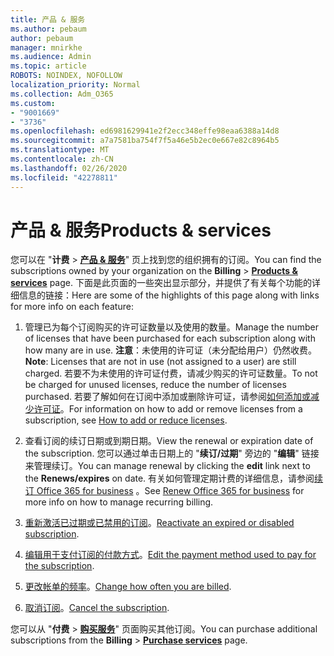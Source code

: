 ```yaml
---
title: 产品 & 服务
ms.author: pebaum
author: pebaum
manager: mnirkhe
ms.audience: Admin
ms.topic: article
ROBOTS: NOINDEX, NOFOLLOW
localization_priority: Normal
ms.collection: Adm_O365
ms.custom:
- "9001669"
- "3736"
ms.openlocfilehash: ed6981629941e2f2ecc348effe98eaa6388a14d8
ms.sourcegitcommit: a7a7581ba754f7f5a46e5b2ec0e667e82c8964b5
ms.translationtype: MT
ms.contentlocale: zh-CN
ms.lasthandoff: 02/26/2020
ms.locfileid: "42278811"
---
```

# <a name="products--services"></a><span data-ttu-id="08850-102">产品 & 服务</span><span class="sxs-lookup"><span data-stu-id="08850-102">Products & services</span></span>

<span data-ttu-id="08850-103">您可以在 "**计费** > [**产品 & 服务**](https://go.microsoft.com/fwlink/p/?linkid=842054)" 页上找到您的组织拥有的订阅。</span><span class="sxs-lookup"><span data-stu-id="08850-103">You can find the subscriptions owned by your organization on the **Billing** > [**Products & services**](https://go.microsoft.com/fwlink/p/?linkid=842054) page.</span></span> <span data-ttu-id="08850-104">下面是此页面的一些突出显示部分，并提供了有关每个功能的详细信息的链接：</span><span class="sxs-lookup"><span data-stu-id="08850-104">Here are some of the highlights of this page along with links for more info on each feature:</span></span>

1. <span data-ttu-id="08850-105">管理已为每个订阅购买的许可证数量以及使用的数量。</span><span class="sxs-lookup"><span data-stu-id="08850-105">Manage the number of licenses that have been purchased for each subscription along with how many are in use.</span></span>  <span data-ttu-id="08850-106">**注意**：未使用的许可证（未分配给用户）仍然收费。</span><span class="sxs-lookup"><span data-stu-id="08850-106">**Note**: Licenses that are not in use (not assigned to a user) are still charged.</span></span>  <span data-ttu-id="08850-107">若要不为未使用的许可证付费，请减少购买的许可证数量。</span><span class="sxs-lookup"><span data-stu-id="08850-107">To not be charged for unused licenses, reduce the number of licenses purchased.</span></span> <span data-ttu-id="08850-108">若要了解如何在订阅中添加或删除许可证，请参阅[如何添加或减少许可证](https://docs.microsoft.com/alchemyinsights/how-to-add-or-reduce-licenses)。</span><span class="sxs-lookup"><span data-stu-id="08850-108">For information on how to add or remove licenses from a subscription, see [How to add or reduce licenses](https://docs.microsoft.com/alchemyinsights/how-to-add-or-reduce-licenses).</span></span>

2. <span data-ttu-id="08850-109">查看订阅的续订日期或到期日期。</span><span class="sxs-lookup"><span data-stu-id="08850-109">View the renewal or expiration date of the subscription.</span></span>  <span data-ttu-id="08850-110">您可以通过单击日期上的 "**续订/过期**" 旁边的 "**编辑**" 链接来管理续订。</span><span class="sxs-lookup"><span data-stu-id="08850-110">You can manage renewal by clicking the **edit** link next to the **Renews/expires** on date.</span></span>  <span data-ttu-id="08850-111">有关如何管理定期计费的详细信息，请参阅[续订 Office 365 for business](https://go.microsoft.com/fwlink/?linkid=2119216) 。</span><span class="sxs-lookup"><span data-stu-id="08850-111">See [Renew Office 365 for business](https://go.microsoft.com/fwlink/?linkid=2119216) for more info on how to manage recurring billing.</span></span>

3. <span data-ttu-id="08850-112">[重新激活已过期或已禁用的订阅](https://go.microsoft.com/fwlink/?linkid=2117519)。</span><span class="sxs-lookup"><span data-stu-id="08850-112">[Reactivate an expired or disabled subscription](https://go.microsoft.com/fwlink/?linkid=2117519).</span></span>

4. <span data-ttu-id="08850-113">[编辑用于支付订阅的付款方式](https://go.microsoft.com/fwlink/?linkid=2117167)。</span><span class="sxs-lookup"><span data-stu-id="08850-113">[Edit the payment method used to pay for the subscription](https://go.microsoft.com/fwlink/?linkid=2117167).</span></span>

5. <span data-ttu-id="08850-114">[更改帐单的频率](https://go.microsoft.com/fwlink/?linkid=2119112)。</span><span class="sxs-lookup"><span data-stu-id="08850-114">[Change how often you are billed](https://go.microsoft.com/fwlink/?linkid=2119112).</span></span>

6. <span data-ttu-id="08850-115">[取消订阅](https://go.microsoft.com/fwlink/?linkid=2119113)。</span><span class="sxs-lookup"><span data-stu-id="08850-115">[Cancel the subscription](https://go.microsoft.com/fwlink/?linkid=2119113).</span></span>

<span data-ttu-id="08850-116">您可以从 "**付费** > [**购买服务**](https://go.microsoft.com/fwlink/p/?linkid=868433)" 页面购买其他订阅。</span><span class="sxs-lookup"><span data-stu-id="08850-116">You can purchase additional subscriptions from the **Billing** > [**Purchase services**](https://go.microsoft.com/fwlink/p/?linkid=868433) page.</span></span>
